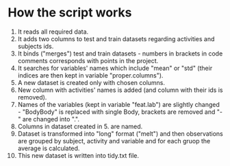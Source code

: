 How the script works
====================

1. It reads all required data.
2. It adds two columns to test and train datasets regarding activities and subjects ids.
3. It binds ("merges") test and train datasets - numbers in brackets in code comments corresponds with points in the project.
4. It searches for variables' names which include "mean" or "std" (their indices are then kept in variable "proper.columns").
5. A new dataset is created only with chosen columns.
6. New column with activities' names is added (and column with their ids is removed).
7. Names of the variables (kept in variable "feat.lab") are slightly changed - "BodyBody" is replaced with single Body, brackets are removed and "-" are changed into ".".
8. Columns in dataset created in 5. are named.
9. Dataset is transformed into "long" format ("melt") and then observations are grouped by subject, activity and variable and for each gruop the average is calculated.
10. This new dataset is written into tidy.txt file.
